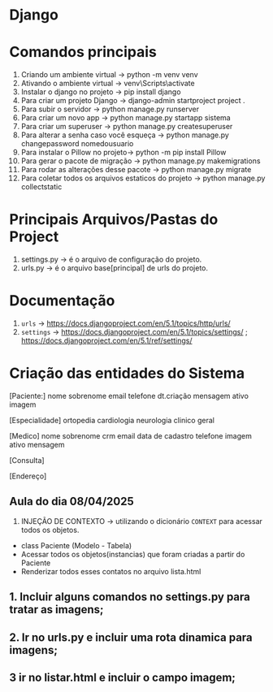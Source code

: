 # Django

# Comandos principais

1. Criando um ambiente virtual -> python -m venv venv
2. Ativando o ambiente virtual -> venv\Scripts\activate
3. Instalar o django no projeto -> pip install django
4. Para criar um projeto Django -> django-admin startproject project .
5. Para subir o servidor -> python manage.py runserver
6. Para criar um novo app -> python manage.py startapp sistema
7. Para criar um superuser -> python manage.py createsuperuser
8. Para alterar a senha caso você esqueça -> python manage.py changepassword nomedousuario
9. Para instalar o Pillow no projeto-> python -m pip install Pillow
10. Para gerar o pacote de migração -> python manage.py makemigrations
11. Para rodar as alterações desse pacote -> python manage.py migrate
12. Para coletar todos os arquivos estaticos do projeto -> python manage.py collectstatic



# Principais Arquivos/Pastas do Project
1. settings.py -> é o arquivo de configuração do projeto.
2. urls.py -> é o arquivo base[principal] de urls do projeto.

# Documentação
1. ``urls`` -> https://docs.djangoproject.com/en/5.1/topics/http/urls/
2. ``settings`` -> https://docs.djangoproject.com/en/5.1/topics/settings/ ; https://docs.djangoproject.com/en/5.1/ref/settings/


# Criação das entidades do Sistema

[Paciente:]
nome
sobrenome
email
telefone
dt.criação
mensagem
ativo
imagem

[Especialidade]
ortopedia
cardiologia
neurologia
clinico geral

[Medico]
nome
sobrenome
crm
email
data de cadastro
telefone
imagem
ativo
mensagem

[Consulta]

[Endereço]

## Aula do dia 08/04/2025
1. INJEÇÃO DE CONTEXTO -> utilizando o dicionário ``CONTEXT`` para acessar todos os objetos.
- class Paciente (Modelo - Tabela)
- Acessar todos os objetos(instancias) que foram criadas a partir do Paciente
- Renderizar todos esses contatos no arquivo lista.html



## 1. Incluir alguns comandos no settings.py para tratar as imagens;
## 2. Ir no urls.py e incluir uma rota dinamica para imagens;
## 3 ir no listar.html e incluir o campo imagem;